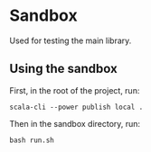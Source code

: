 # Sandbox

Used for testing the main library.

## Using the sandbox

First, in the root of the project, run:

`scala-cli --power publish local .`

Then in the sandbox directory, run:

`bash run.sh`